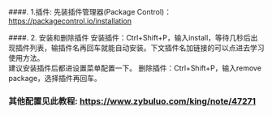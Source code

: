 ####. 1.插件: 先装插件管理器(Package Control)：https://packagecontrol.io/installation

####. 2. 安装和删除插件
      安装插件：Ctrl+Shift+P，输入install，等待几秒后出现插件列表，输插件名再回车就能自动安装。下文插件名加链接的可以点进去学习使用方法。<br/>
      建议安装插件后都进设置菜单配置一下。
      删除插件：Ctrl+Shift+P，输入remove package，选择插件再回车。
      

### 其他配置见此教程: https://www.zybuluo.com/king/note/47271
